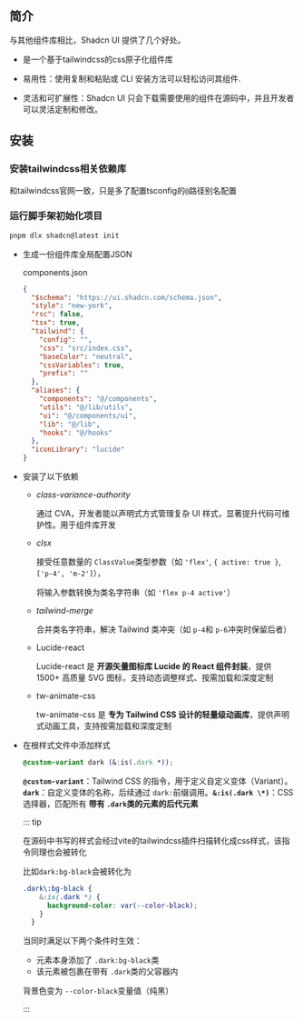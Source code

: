 ## 简介

与其他组件库相比，Shadcn UI 提供了几个好处。

- 是一个基于tailwindcss的css原子化组件库

- 易用性：使用复制和粘贴或 CLI 安装方法可以轻松访问其组件.
- 灵活和可扩展性：Shadcn UI 只会下载需要使用的组件在源码中，并且开发者可以灵活定制和修改。

## 安装

### 安装tailwindcss相关依赖库

和tailwindcss官网一致，只是多了配置tsconfig的`@`路径别名配置

### 运行脚手架初始化项目

```bash
pnpm dlx shadcn@latest init
```

- 生成一份组件库全局配置JSON

  components.json

  ```json
  {
    "$schema": "https://ui.shadcn.com/schema.json",
    "style": "new-york",
    "rsc": false,
    "tsx": true,
    "tailwind": {
      "config": "",
      "css": "src/index.css",
      "baseColor": "neutral",
      "cssVariables": true,
      "prefix": ""
    },
    "aliases": {
      "components": "@/components",
      "utils": "@/lib/utils",
      "ui": "@/components/ui",
      "lib": "@/lib",
      "hooks": "@/hooks"
    },
    "iconLibrary": "lucide"
  }
  ```

- 安装了以下依赖

  - *class-variance-authority* 

    通过 CVA，开发者能以声明式方式管理复杂 UI 样式，显著提升代码可维护性。用于组件库开发

  - *clsx*

    接受任意数量的 `ClassValue`类型参数（如 `'flex'`, `{ active: true }`, `['p-4', 'm-2']`），

    将输入参数转换为类名字符串（如 `'flex p-4 active'`）

  - *tailwind-merge*

    合并类名字符串，解决 Tailwind 类冲突（如 `p-4`和 `p-6`冲突时保留后者）

  - Lucide-react

    Lucide-react 是 **开源矢量图标库 Lucide 的 React 组件封装**，提供 1500+ 高质量 SVG 图标，支持动态调整样式、按需加载和深度定制

  - tw-animate-css 

    tw-animate-css 是 **专为 Tailwind CSS 设计的轻量级动画库**，提供声明式动画工具，支持按需加载和深度定制

- 在根样式文件中添加样式

  ```css
  @custom-variant dark (&:is(.dark *));
  ```

  **`@custom-variant`**：Tailwind CSS 的指令，用于定义自定义变体（Variant）。**`dark`**：自定义变体的名称，后续通过 `dark:`前缀调用。**`&:is(.dark \*)`**：CSS 选择器，匹配所有 **带有 `.dark`类的元素的后代元素**

  ::: tip

  在源码中书写的样式会经过vite的tailwindcss插件扫描转化成css样式，该指令同理也会被转化

  比如`dark:bg-black`会被转化为 

  ```css
  .dark\:bg-black {
      &:is(.dark *) {
        background-color: var(--color-black);
      }
    }
  ```

  当同时满足以下两个条件时生效：

  - 元素本身添加了 `.dark:bg-black`类
  - 该元素被包裹在带有 `.dark`类的父容器内

  背景色变为 `--color-black`变量值（纯黑）

  :::

